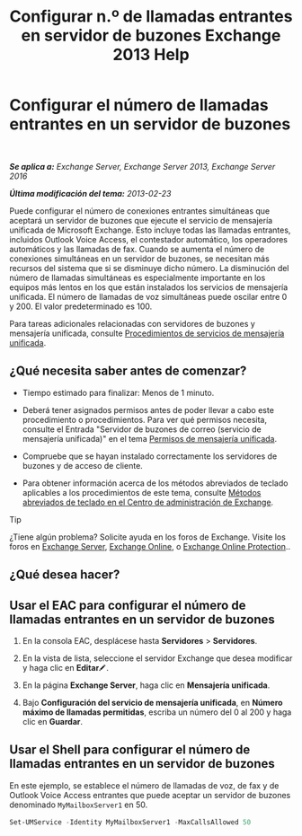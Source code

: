 ﻿---
title: 'Configurar n.º de llamadas entrantes en servidor de buzones Exchange 2013 Help'
TOCTitle: Configurar el número de llamadas entrantes en un servidor de buzones
ms:assetid: 419e1de9-2bf8-48a8-824d-2a536b0a6d90
ms:mtpsurl: https://technet.microsoft.com/es-es/library/Aa997637(v=EXCHG.150)
ms:contentKeyID: 50556774
ms.date: 05/22/2018
mtps_version: v=EXCHG.150
ms.translationtype: MT
---

# Configurar el número de llamadas entrantes en un servidor de buzones

 

_**Se aplica a:** Exchange Server, Exchange Server 2013, Exchange Server 2016_

_**Última modificación del tema:** 2013-02-23_

Puede configurar el número de conexiones entrantes simultáneas que aceptará un servidor de buzones que ejecute el servicio de mensajería unificada de Microsoft Exchange. Esto incluye todas las llamadas entrantes, incluidos Outlook Voice Access, el contestador automático, los operadores automáticos y las llamadas de fax. Cuando se aumenta el número de conexiones simultáneas en un servidor de buzones, se necesitan más recursos del sistema que si se disminuye dicho número. La disminución del número de llamadas simultáneas es especialmente importante en los equipos más lentos en los que están instalados los servicios de mensajería unificada. El número de llamadas de voz simultáneas puede oscilar entre 0 y 200. El valor predeterminado es 100.

Para tareas adicionales relacionadas con servidores de buzones y mensajería unificada, consulte [Procedimientos de servicios de mensajería unificada](um-services-procedures-exchange-2013-help.md).

## ¿Qué necesita saber antes de comenzar?

  - Tiempo estimado para finalizar: Menos de 1 minuto.

  - Deberá tener asignados permisos antes de poder llevar a cabo este procedimiento o procedimientos. Para ver qué permisos necesita, consulte el Entrada "Servidor de buzones de correo (servicio de mensajería unificada)" en el tema [Permisos de mensajería unificada](unified-messaging-permissions-exchange-2013-help.md).

  - Compruebe que se hayan instalado correctamente los servidores de buzones y de acceso de cliente.

  - Para obtener información acerca de los métodos abreviados de teclado aplicables a los procedimientos de este tema, consulte [Métodos abreviados de teclado en el Centro de administración de Exchange](keyboard-shortcuts-in-the-exchange-admin-center-exchange-online-protection-help.md).


> [!TIP]
> ¿Tiene algún problema? Solicite ayuda en los foros de Exchange. Visite los foros en <A href="https://go.microsoft.com/fwlink/p/?linkid=60612">Exchange Server</A>, <A href="https://go.microsoft.com/fwlink/p/?linkid=267542">Exchange Online</A>, o <A href="https://go.microsoft.com/fwlink/p/?linkid=285351">Exchange Online Protection</A>..



## ¿Qué desea hacer?

## Usar el EAC para configurar el número de llamadas entrantes en un servidor de buzones

1.  En la consola EAC, desplácese hasta **Servidores** \> **Servidores**.

2.  En la vista de lista, seleccione el servidor Exchange que desea modificar y haga clic en **Editar**![Icono Editar](images/Bb124582.6f53ccb2-1f13-4c02-bea0-30690e6ea71d(EXCHG.150).gif "Icono Editar").

3.  En la página **Exchange Server**, haga clic en **Mensajería unificada**.

4.  Bajo **Configuración del servicio de mensajería unificada**, en **Número máximo de llamadas permitidas**, escriba un número del 0 al 200 y haga clic en **Guardar**.

## Usar el Shell para configurar el número de llamadas entrantes en un servidor de buzones

En este ejemplo, se establece el número de llamadas de voz, de fax y de Outlook Voice Access entrantes que puede aceptar un servidor de buzones denominado `MyMailboxServer1` en 50.

```powershell
Set-UMService -Identity MyMailboxServer1 -MaxCallsAllowed 50
```

